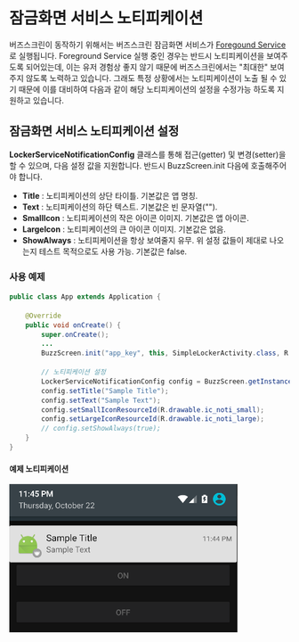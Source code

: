 # 잠금화면 서비스 노티피케이션
버즈스크린이 동작하기 위해서는 버즈스크린 잠금화면 서비스가 [Foregound Service](http://developer.android.com/guide/components/services.html#Foreground)로 실행됩니다. Foreground Service 실행 중인 경우는 반드시 노티피케이션을 보여주도록 되어있는데, 이는 유저 경험상 좋지 않기 때문에 버즈스크린에서는 "최대한" 보여주지 않도록 노력하고 있습니다. 그래도 특정 상황에서는 노티피케이션이 노출 될 수 있기 때문에 이를 대비하여 다음과 같이 해당 노티피케이션의 설정을 수정가능 하도록 지원하고 있습니다.

## 잠금화면 서비스 노티피케이션 설정
**LockerServiceNotificationConfig** 클래스를 통해 접근(getter) 및 변경(setter)을 할 수 있으며, 다음 설정 값을 지원합니다. 반드시 BuzzScreen.init 다음에 호출해주어야 합니다.
- **Title** : 노티피케이션의 상단 타이틀. 기본값은 앱 명칭.
- **Text** : 노티피케이션의 하단 텍스트. 기본값은 빈 문자열("").
- **SmallIcon** : 노티피케이션의 작은 아이콘 이미지. 기본값은 앱 아이콘.
- **LargeIcon** : 노티피케이션의 큰 아이콘 이미지. 기본값은 없음.
- **ShowAlways** : 노티피케이션을 항상 보여줄지 유무. 위 설정 값들이 제대로 나오는지 테스트 목적으로도 사용 가능. 기본값은 false.

### 사용 예제
```Java
public class App extends Application {

    @Override
    public void onCreate() {
        super.onCreate();
        ...
        BuzzScreen.init("app_key", this, SimpleLockerActivity.class, R.drawable.image_on_fail, false);

        // 노티피케이션 설정
        LockerServiceNotificationConfig config = BuzzScreen.getInstance().getLockerServiceNotificationConfig();
        config.setTitle("Sample Title");
        config.setText("Sample Text");
        config.setSmallIconResourceId(R.drawable.ic_noti_small);
        config.setLargeIconResourceId(R.drawable.ic_noti_large);
        // config.setShowAlways(true);
    }
}
```
#### 예제 노티피케이션
![Notification Sample](notification_sample.png)